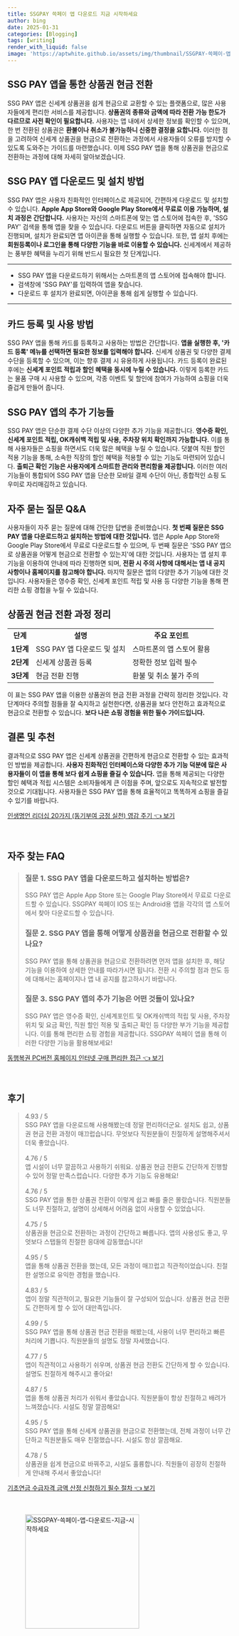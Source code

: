 ```yaml
---
title: SSGPAY 쓱페이 앱 다운로드 지금 시작하세요
author: bing
date: 2025-01-31
categories: [Blogging]
tags: [writing]
render_with_liquid: false
image: 'https://aptwhite.github.io/assets/img/thumbnail/SSGPAY-쓱페이-앱-다운로드-지금-시작하세요.webp'
---
```



<h2 id='SSG_PAY_상품권_현금_전환'>SSG PAY 앱을 통한 상품권 현금 전환</h2>

<p>SSG PAY 앱은 신세계 상품권을 쉽게 현금으로 교환할 수 있는 플랫폼으로, 많은 사용자들에게 편리한 서비스를 제공합니다. <b>상품권의 종류와 금액에 따라 전환 가능 한도가 다르므로 사전 확인이 필요합니다.</b> 사용자는 앱 내에서 상세한 정보를 확인할 수 있으며, 한 번 전환된 상품권은 <b>환불이나 취소가 불가능하니 신중한 결정을 요합니다.</b> 이러한 점을 고려하여 신세계 상품권을 현금으로 전환하는 과정에서 사용자들이 오류를 방지할 수 있도록 도와주는 가이드를 마련했습니다. 이제 SSG PAY 앱을 통해 상품권을 현금으로 전환하는 과정에 대해 자세히 알아보겠습니다.</p>

<h2 id='SSG_PAY_앱_다운로드_방법'>SSG PAY 앱 다운로드 및 설치 방법</h2>

<p>SSG PAY 앱은 사용자 친화적인 인터페이스로 제공되어, 간편하게 다운로드 및 설치할 수 있습니다. <b>Apple App Store와 Google Play Store에서 무료로 이용 가능하며, 설치 과정은 간단합니다.</b> 사용자는 자신의 스마트폰에 맞는 앱 스토어에 접속한 후, 'SSG PAY' 검색을 통해 앱을 찾을 수 있습니다. 다운로드 버튼을 클릭하면 자동으로 설치가 진행되며, 설치가 완료되면 앱 아이콘을 통해 실행할 수 있습니다. 또한, 앱 설치 후에는 <b>회원등록이나 로그인을 통해 다양한 기능을 바로 이용할 수 있습니다.</b> 신세계에서 제공하는 풍부한 혜택을 누리기 위해 반드시 필요한 첫 단계입니다.</p>

<hr />

<ul>
    <li>SSG PAY 앱을 다운로드하기 위해서는 스마트폰의 앱 스토어에 접속해야 합니다.</li>
    <li>검색창에 'SSG PAY'를 입력하여 앱을 찾습니다.</li>
    <li>다운로드 후 설치가 완료되면, 아이콘을 통해 쉽게 실행할 수 있습니다.</li>
</ul>

<hr />

<h2 id='카드_등록_및_사용_방법'>카드 등록 및 사용 방법</h2>

<p>SSG PAY 앱을 통해 카드를 등록하고 사용하는 방법은 간단합니다. <b>앱을 실행한 후, '카드 등록' 메뉴를 선택하면 필요한 정보를 입력해야 합니다.</b> 신세계 상품권 및 다양한 결제 수단을 등록할 수 있으며, 이는 향후 결제 시 유용하게 사용됩니다. 카드 등록이 완료된 후에는 <b>신세계 포인트 적립과 할인 혜택을 동시에 누릴 수 있습니다.</b> 이렇게 등록한 카드는 물품 구매 시 사용할 수 있으며, 각종 이벤트 및 할인에 참여가 가능하여 쇼핑을 더욱 즐겁게 만들어 줍니다.</p>

<h2 id='SSG_PAY_앱의_추가_기능들'>SSG PAY 앱의 추가 기능들</h2>

<p>SSG PAY 앱은 단순한 결제 수단 이상의 다양한 추가 기능을 제공합니다. <b>영수증 확인, 신세계 포인트 적립, OK캐쉬백 적립 및 사용, 주차장 위치 확인까지 가능합니다.</b> 이를 통해 사용자들은 쇼핑을 하면서도 더욱 많은 혜택을 누릴 수 있습니다. 덧붙여 직원 할인 적용 기능을 통해, 소속한 직장의 할인 혜택을 적용할 수 있는 기능도 마련되어 있습니다. <b>출퇴근 확인 기능은 사용자에게 스마트한 관리와 편리함을 제공합니다.</b> 이러한 여러 기능들이 통합되어 SSG PAY 앱을 단순한 모바일 결제 수단이 아닌, 종합적인 쇼핑 도우미로 자리매김하고 있습니다.</p>

<h2 id='자주_묻는_질문_QNA'>자주 묻는 질문 Q&A</h2>

<p>사용자들이 자주 묻는 질문에 대해 간단한 답변을 준비했습니다. <b>첫 번째 질문은 SSG PAY 앱을 다운로드하고 설치하는 방법에 대한 것입니다.</b> 앱은 Apple App Store와 Google Play Store에서 무료로 다운로드할 수 있으며, 두 번째 질문은 'SSG PAY 앱으로 상품권을 어떻게 현금으로 전환할 수 있는지'에 대한 것입니다. 사용자는 앱 설치 후 기능을 이용하여 안내에 따라 진행하면 되며, <b>전환 시 주의 사항에 대해서는 앱 내 공지 사항이나 홈페이지를 참고해야 합니다.</b> 마지막 질문은 앱의 다양한 추가 기능에 대한 것입니다. 사용자들은 영수증 확인, 신세계 포인트 적립 및 사용 등 다양한 기능을 통해 편리한 쇼핑 경험을 누릴 수 있습니다.</p>

<h2 id='상품권_현금_전환_과정_정리'>상품권 현금 전환 과정 정리</h2>

<table>
    <tr>
        <td style="text-align: center; height: 17px;"><b>단계</b></td>
        <td style="text-align: center; height: 17px;"><b>설명</b></td>
        <td style="text-align: center; height: 17px;"><b>주요 포인트</b></td>
    </tr>
    <tr>
        <td style="text-align: center; height: 17px;"><b>1단계</b></td>
        <td>SSG PAY 앱 다운로드 및 설치</td>
        <td>스마트폰의 앱 스토어 활용</td>
    </tr>
    <tr>
        <td style="text-align: center; height: 17px;"><b>2단계</b></td>
        <td>신세계 상품권 등록</td>
        <td>정확한 정보 입력 필수</td>
    </tr>
    <tr>
        <td style="text-align: center; height: 17px;"><b>3단계</b></td>
        <td>현금 전환 진행</td>
        <td>환불 및 취소 불가 주의</td>
    </tr>
</table>

<p>이 표는 SSG PAY 앱을 이용한 상품권의 현금 전환 과정을 간략히 정리한 것입니다. 각 단계마다 주의할 점들을 잘 숙지하고 실천한다면, 상품권을 보다 안전하고 효과적으로 현금으로 전환할 수 있습니다. <b>보다 나은 쇼핑 경험을 위한 필수 가이드입니다.</b></p>

<h2 id='결론_및_추천'>결론 및 추천</h2>

<p>결과적으로 SSG PAY 앱은 신세계 상품권을 간편하게 현금으로 전환할 수 있는 효과적인 방법을 제공합니다. <b>사용자 친화적인 인터페이스와 다양한 추가 기능 덕분에 많은 사용자들이 이 앱을 통해 보다 쉽게 쇼핑을 즐길 수 있습니다.</b> 앱을 통해 제공되는 다양한 할인 혜택과 적립 시스템은 소비자들에게 큰 이점을 주며, 앞으로도 지속적으로 발전할 것으로 기대됩니다. 사용자들은 SSG PAY 앱을 통해 효율적이고 똑똑하게 쇼핑을 즐길 수 있기를 바랍니다.</p>


<p><a class="click-button" title="인생명언 리더십 20가지 (동기부여 긍정 실천) 영감 주기" href="https://aptwhite.github.io/posts/%EC%9D%B8%EC%83%9D%EB%AA%85%EC%96%B8-%EB%A6%AC%EB%8D%94%EC%8B%AD-20%EA%B0%80%EC%A7%80-(%EB%8F%99%EA%B8%B0%EB%B6%80%EC%97%AC-%EA%B8%8D%EC%A0%95-%EC%8B%A4%EC%B2%9C)-%EC%98%81%EA%B0%90-%EC%A3%BC%EA%B8%B0/" rel="dofollow">인생명언 리더십 20가지 (동기부여 긍정 실천) 영감 주기 👈 보기</a></p><br>
<h2 id='자주_찾는_FAQ'>자주 찾는 FAQ</h2>
<div itemscope="" itemtype="https://schema.org/FAQPage"> 
    <blockquote> 
        <div itemscope="" itemprop="mainEntity" itemtype="https://schema.org/Question"> 
            <h3 itemprop="name">질문 1. SSG PAY 앱을 다운로드하고 설치하는 방법은?</h3> 
            <div itemscope="" itemprop="acceptedAnswer" itemtype="https://schema.org/Answer"> 
                <span itemprop="text"> 
                    <p>SSG PAY 앱은 Apple App Store 또는 Google Play Store에서 무료로 다운로드할 수 있습니다. SSGPAY 쓱페이 IOS 또는 Android용 앱을 각각의 앱 스토어에서 찾아 다운로드할 수 있습니다.</p> 
                </span> 
            </div> 
        </div> 
        <div itemscope="" itemprop="mainEntity" itemtype="https://schema.org/Question"> 
            <h3 itemprop="name">질문 2. SSG PAY 앱을 통해 어떻게 상품권을 현금으로 전환할 수 있나요?</h3> 
            <div itemscope="" itemprop="acceptedAnswer" itemtype="https://schema.org/Answer"> 
                <span itemprop="text"> 
                    <p>SSG PAY 앱을 통해 상품권을 현금으로 전환하려면 먼저 앱을 설치한 후, 해당 기능을 이용하여 상세한 안내를 따라가시면 됩니다. 전환 시 주의할 점과 한도 등에 대해서는 홈페이지나 앱 내 공지를 참고하시기 바랍니다.</p> 
                </span> 
            </div> 
        </div> 
        <div itemscope="" itemprop="mainEntity" itemtype="https://schema.org/Question"> 
            <h3 itemprop="name">질문 3. SSG PAY 앱의 추가 기능은 어떤 것들이 있나요?</h3> 
            <div itemscope="" itemprop="acceptedAnswer" itemtype="https://schema.org/Answer"> 
                <span itemprop="text"> 
                    <p>SSG PAY 앱은 영수증 확인, 신세계포인트 및 OK캐쉬백의 적립 및 사용, 주차장 위치 및 요금 확인, 직원 할인 적용 및 출퇴근 확인 등 다양한 부가 기능을 제공합니다. 이를 통해 편리한 쇼핑 경험을 제공합니다. SSGPAY 쓱페이 앱을 통해 이러한 다양한 기능을 활용해보세요!</p> 
                </span> 
            </div> 
        </div> 
    </blockquote> 
</div>
<p><a class="click-button" title="동행복권 PC버전 홈페이지 인터넷 구매 편리한 접근" href="https://aptwhite.github.io/posts/%EB%8F%99%ED%96%89%EB%B3%B5%EA%B6%8C-PC%EB%B2%84%EC%A0%84-%ED%99%88%ED%8E%98%EC%9D%B4%EC%A7%80-%EC%9D%B8%ED%84%B0%EB%84%B7-%EA%B5%AC%EB%A7%A4-%ED%8E%B8%EB%A6%AC%ED%95%9C-%EC%A0%91%EA%B7%BC/" rel="dofollow">동행복권 PC버전 홈페이지 인터넷 구매 편리한 접근 👈 보기</a></p><br>
<h2 id='후기'>후기</h2>
<div itemscope itemtype="https://schema.org/Product">
  <blockquote>
  <div itemprop="review" itemscope itemtype="https://schema.org/Review">
      <div itemprop="reviewRating" itemscope itemtype="https://schema.org/Rating"> <span itemprop="ratingValue">4.93</span> / <span itemprop="bestRating">5</span> </div>
      <span itemprop="reviewBody">SSG PAY 앱을 다운로드해 사용해봤는데 정말 편리하더군요. 설치도 쉽고, 상품권 현금 전환 과정이 매끄럽습니다. 무엇보다 직원분들이 친절하게 설명해주셔서 더욱 좋았습니다.</span>
  </div>
  <br>
  <div itemprop="review" itemscope itemtype="https://schema.org/Review">
      <div itemprop="reviewRating" itemscope itemtype="https://schema.org/Rating"> <span itemprop="ratingValue">4.76</span> / <span itemprop="bestRating">5</span> </div>
      <span itemprop="reviewBody">앱 시설이 너무 깔끔하고 사용하기 쉬워요. 상품권 현금 전환도 간단하게 진행할 수 있어 정말 만족스럽습니다. 다양한 추가 기능도 유용해요!</span>
  </div>
  <br>
  <div itemprop="review" itemscope itemtype="https://schema.org/Review">
      <div itemprop="reviewRating" itemscope itemtype="https://schema.org/Rating"> <span itemprop="ratingValue">4.76</span> / <span itemprop="bestRating">5</span> </div>
      <span itemprop="reviewBody">SSG PAY 앱을 통한 상품권 전환이 이렇게 쉽고 빠를 줄은 몰랐습니다. 직원분들도 너무 친절하고, 설명이 상세해서 어려움 없이 사용할 수 있었습니다.</span>
  </div>
  <br>
  <div itemprop="review" itemscope itemtype="https://schema.org/Review">
      <div itemprop="reviewRating" itemscope itemtype="https://schema.org/Rating"> <span itemprop="ratingValue">4.75</span> / <span itemprop="bestRating">5</span> </div>
      <span itemprop="reviewBody">상품권을 현금으로 전환하는 과정이 간단하고 빠릅니다. 앱의 사용성도 좋고, 무엇보다 스탭들의 친절한 응대에 감동했습니다!</span>
  </div>
  <br>
  <div itemprop="review" itemscope itemtype="https://schema.org/Review">
      <div itemprop="reviewRating" itemscope itemtype="https://schema.org/Rating"> <span itemprop="ratingValue">4.95</span> / <span itemprop="bestRating">5</span> </div>
      <span itemprop="reviewBody">앱을 통해 상품권 전환을 했는데, 모든 과정이 매끄럽고 직관적이었습니다. 친절한 설명으로 유익한 경험을 했습니다.</span>
  </div>
  <br>
  <div itemprop="review" itemscope itemtype="https://schema.org/Review">
      <div itemprop="reviewRating" itemscope itemtype="https://schema.org/Rating"> <span itemprop="ratingValue">4.83</span> / <span itemprop="bestRating">5</span> </div>
      <span itemprop="reviewBody">앱이 정말 직관적이고, 필요한 기능들이 잘 구성되어 있습니다. 상품권 현금 전환도 간편하게 할 수 있어 대만족입니다.</span>
  </div>
  <br>
  <div itemprop="review" itemscope itemtype="https://schema.org/Review">
      <div itemprop="reviewRating" itemscope itemtype="https://schema.org/Rating"> <span itemprop="ratingValue">4.99</span> / <span itemprop="bestRating">5</span> </div>
      <span itemprop="reviewBody">SSG PAY 앱을 통해 상품권 현금 전환을 해봤는데, 사용이 너무 편리하고 빠른 처리에 기쁩니다. 직원분들의 설명도 정말 자세했습니다.</span>
  </div>
  <br>
  <div itemprop="review" itemscope itemtype="https://schema.org/Review">
      <div itemprop="reviewRating" itemscope itemtype="https://schema.org/Rating"> <span itemprop="ratingValue">4.77</span> / <span itemprop="bestRating">5</span> </div>
      <span itemprop="reviewBody">앱이 직관적이고 사용하기 쉬우며, 상품권 현금 전환도 간단하게 할 수 있습니다. 설명도 친절하게 해주시고 좋아요!</span>
  </div>
  <br>
  <div itemprop="review" itemscope itemtype="https://schema.org/Review">
      <div itemprop="reviewRating" itemscope itemtype="https://schema.org/Rating"> <span itemprop="ratingValue">4.87</span> / <span itemprop="bestRating">5</span> </div>
      <span itemprop="reviewBody">앱을 통해 상품권 처리가 쉬워서 좋았습니다. 직원분들이 항상 친절하고 배려가 느껴졌습니다. 시설도 정말 깔끔해요!</span>
  </div>
  <br>
  <div itemprop="review" itemscope itemtype="https://schema.org/Review">
      <div itemprop="reviewRating" itemscope itemtype="https://schema.org/Rating"> <span itemprop="ratingValue">4.95</span> / <span itemprop="bestRating">5</span> </div>
      <span itemprop="reviewBody">SSG PAY 앱을 통해 신세계 상품권을 현금으로 전환했는데, 전체 과정이 너무 간단하고 직원분들도 매우 친절했습니다. 시설도 항상 깔끔해요.</span>
  </div>
  <br>
  <div itemprop="review" itemscope itemtype="https://schema.org/Review">
      <div itemprop="reviewRating" itemscope itemtype="https://schema.org/Rating"> <span itemprop="ratingValue">4.78</span> / <span itemprop="bestRating">5</span> </div>
      <span itemprop="reviewBody">상품권을 쉽게 현금으로 바꿔주고, 시설도 훌륭합니다. 직원들이 굉장히 친절하게 안내해 주셔서 좋았습니다! </span>
  </div>
  </blockquote>
</div>
<p><a class="click-button" title="기초연금 수급자격 금액 산정 신청하기 필수 절차" href="https://aptwhite.github.io/posts/%EA%B8%B0%EC%B4%88%EC%97%B0%EA%B8%88-%EC%88%98%EA%B8%89%EC%9E%90%EA%B2%A9-%EA%B8%88%EC%95%A1-%EC%82%B0%EC%A0%95-%EC%8B%A0%EC%B2%AD%ED%95%98%EA%B8%B0-%ED%95%84%EC%88%98-%EC%A0%88%EC%B0%A8/" rel="dofollow">기초연금 수급자격 금액 산정 신청하기 필수 절차 👈 보기</a></p><br>
<figure class="image"><img src="https://aptwhite.github.io/assets/img/thumbnail/SSGPAY-쓱페이-앱-다운로드-지금-시작하세요.webp" alt="SSGPAY-쓱페이-앱-다운로드-지금-시작하세요" width="256" height="256"></figure>